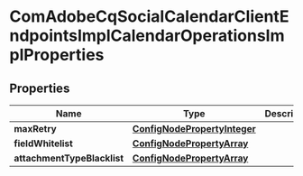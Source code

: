 

# ComAdobeCqSocialCalendarClientEndpointsImplCalendarOperationsImplProperties

## Properties

Name | Type | Description | Notes
------------ | ------------- | ------------- | -------------
**maxRetry** | [**ConfigNodePropertyInteger**](ConfigNodePropertyInteger.md) |  |  [optional]
**fieldWhitelist** | [**ConfigNodePropertyArray**](ConfigNodePropertyArray.md) |  |  [optional]
**attachmentTypeBlacklist** | [**ConfigNodePropertyArray**](ConfigNodePropertyArray.md) |  |  [optional]



